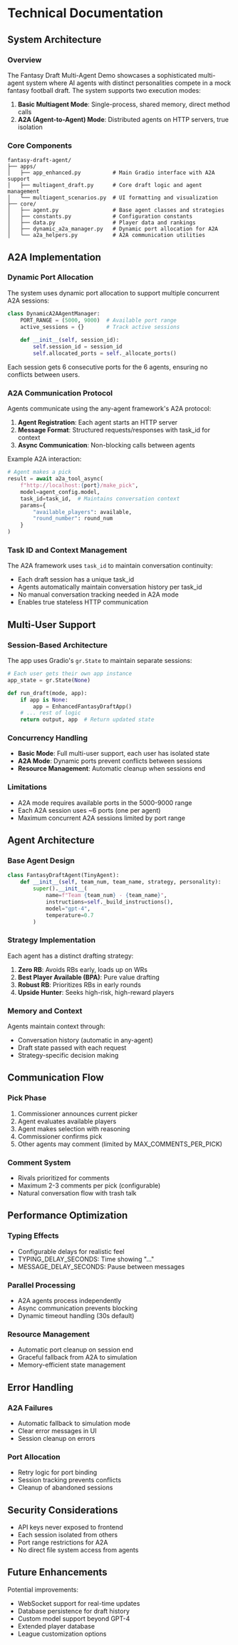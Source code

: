 # Technical Documentation

## System Architecture

### Overview

The Fantasy Draft Multi-Agent Demo showcases a sophisticated multi-agent system where AI agents with distinct personalities compete in a mock fantasy football draft. The system supports two execution modes:

1. **Basic Multiagent Mode**: Single-process, shared memory, direct method calls
2. **A2A (Agent-to-Agent) Mode**: Distributed agents on HTTP servers, true isolation

### Core Components

```
fantasy-draft-agent/
├── apps/
│   ├── app_enhanced.py          # Main Gradio interface with A2A support
│   ├── multiagent_draft.py      # Core draft logic and agent management
│   └── multiagent_scenarios.py  # UI formatting and visualization
├── core/
│   ├── agent.py                 # Base agent classes and strategies
│   ├── constants.py             # Configuration constants
│   ├── data.py                  # Player data and rankings
│   ├── dynamic_a2a_manager.py   # Dynamic port allocation for A2A
│   └── a2a_helpers.py           # A2A communication utilities
```

## A2A Implementation

### Dynamic Port Allocation

The system uses dynamic port allocation to support multiple concurrent A2A sessions:

```python
class DynamicA2AAgentManager:
    PORT_RANGE = (5000, 9000)  # Available port range
    active_sessions = {}       # Track active sessions
    
    def __init__(self, session_id):
        self.session_id = session_id
        self.allocated_ports = self._allocate_ports()
```

Each session gets 6 consecutive ports for the 6 agents, ensuring no conflicts between users.

### A2A Communication Protocol

Agents communicate using the any-agent framework's A2A protocol:

1. **Agent Registration**: Each agent starts an HTTP server
2. **Message Format**: Structured requests/responses with task_id for context
3. **Async Communication**: Non-blocking calls between agents

Example A2A interaction:
```python
# Agent makes a pick
result = await a2a_tool_async(
    f"http://localhost:{port}/make_pick",
    model=agent_config.model,
    task_id=task_id,  # Maintains conversation context
    params={
        "available_players": available,
        "round_number": round_num
    }
)
```

### Task ID and Context Management

The A2A framework uses `task_id` to maintain conversation continuity:

- Each draft session has a unique task_id
- Agents automatically maintain conversation history per task_id
- No manual conversation tracking needed in A2A mode
- Enables true stateless HTTP communication

## Multi-User Support

### Session-Based Architecture

The app uses Gradio's `gr.State` to maintain separate sessions:

```python
# Each user gets their own app instance
app_state = gr.State(None)

def run_draft(mode, app):
    if app is None:
        app = EnhancedFantasyDraftApp()
    # ... rest of logic
    return output, app  # Return updated state
```

### Concurrency Handling

- **Basic Mode**: Full multi-user support, each user has isolated state
- **A2A Mode**: Dynamic ports prevent conflicts between sessions
- **Resource Management**: Automatic cleanup when sessions end

### Limitations

- A2A mode requires available ports in the 5000-9000 range
- Each A2A session uses ~6 ports (one per agent)
- Maximum concurrent A2A sessions limited by port range

## Agent Architecture

### Base Agent Design

```python
class FantasyDraftAgent(TinyAgent):
    def __init__(self, team_num, team_name, strategy, personality):
        super().__init__(
            name=f"Team {team_num} - {team_name}",
            instructions=self._build_instructions(),
            model="gpt-4",
            temperature=0.7
        )
```

### Strategy Implementation

Each agent has a distinct drafting strategy:

1. **Zero RB**: Avoids RBs early, loads up on WRs
2. **Best Player Available (BPA)**: Pure value drafting
3. **Robust RB**: Prioritizes RBs in early rounds
4. **Upside Hunter**: Seeks high-risk, high-reward players

### Memory and Context

Agents maintain context through:
- Conversation history (automatic in any-agent)
- Draft state passed with each request
- Strategy-specific decision making

## Communication Flow

### Pick Phase
1. Commissioner announces current picker
2. Agent evaluates available players
3. Agent makes selection with reasoning
4. Commissioner confirms pick
5. Other agents may comment (limited by MAX_COMMENTS_PER_PICK)

### Comment System
- Rivals prioritized for comments
- Maximum 2-3 comments per pick (configurable)
- Natural conversation flow with trash talk

## Performance Optimization

### Typing Effects
- Configurable delays for realistic feel
- TYPING_DELAY_SECONDS: Time showing "..."
- MESSAGE_DELAY_SECONDS: Pause between messages

### Parallel Processing
- A2A agents process independently
- Async communication prevents blocking
- Dynamic timeout handling (30s default)

### Resource Management
- Automatic port cleanup on session end
- Graceful fallback from A2A to simulation
- Memory-efficient state management

## Error Handling

### A2A Failures
- Automatic fallback to simulation mode
- Clear error messages in UI
- Session cleanup on errors

### Port Allocation
- Retry logic for port binding
- Session tracking prevents conflicts
- Cleanup of abandoned sessions

## Security Considerations

- API keys never exposed to frontend
- Each session isolated from others
- Port range restrictions for A2A
- No direct file system access from agents

## Future Enhancements

Potential improvements:
- WebSocket support for real-time updates
- Database persistence for draft history
- Custom model support beyond GPT-4
- Extended player database
- League customization options 